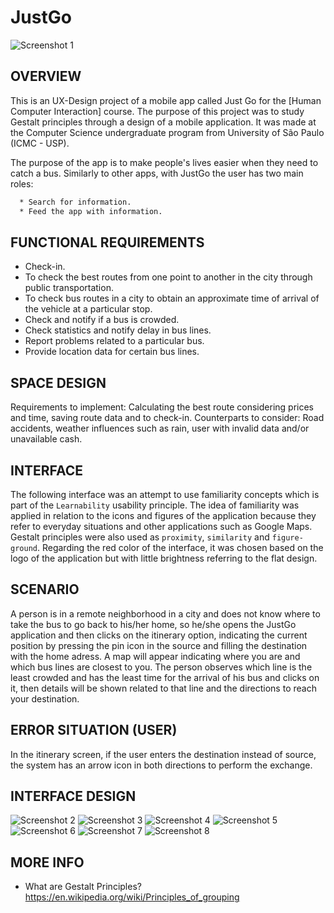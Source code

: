 # JustGo

![Screenshot 1](img/logo-justgo.png)

OVERVIEW
--------------------------------------------------
This is an UX-Design project of a mobile app called Just Go for the [Human Computer Interaction] course. The purpose of this project was to study Gestalt principles through a design of a mobile application.  It was made at the Computer Science undergraduate program from University of São Paulo (ICMC - USP).

The purpose of the app is to make people's lives easier when they need to catch a bus.
Similarly to other apps, with JustGo the user has two main roles:

```bash
  * Search for information.
  * Feed the app with information.
```

FUNCTIONAL REQUIREMENTS
--------------------------------------------------
 * Check-in.
 * To check the best routes from one point to another in the city through public transportation.
 * To check bus routes in a city to obtain an approximate time of arrival of the vehicle at a particular stop.
 * Check and notify if a bus is crowded.
 * Check statistics and notify delay in bus lines.
 * Report problems related to a particular bus.
 * Provide location data for certain bus lines.

SPACE DESIGN
--------------------------------------------------
Requirements to implement: Calculating the best route considering prices and time, saving route data and to check-in.
Counterparts to consider: Road accidents, weather influences such as rain, user with invalid data and/or unavailable cash.

INTERFACE
--------------------------------------------------
The following interface was an attempt to use familiarity concepts which is part of the `Learnability` usability principle. The idea of familiarity was applied in relation to the icons and figures of the application because they refer to everyday situations and other applications such as Google Maps. Gestalt principles were also used as `proximity`, `similarity` and `figure-ground`. Regarding the red color of the interface, it was chosen based on the logo of the application but with little brightness referring to the flat design.

SCENARIO
--------------------------------------------------
A person is in a remote neighborhood in a city and does not know where to take the bus to go back to his/her home, so he/she opens the JustGo application and then clicks on the itinerary option, indicating the current position by pressing the pin icon in the source and filling the destination with the home adress. A map will appear indicating where you are and which bus lines are closest to you. The person observes which line is the least crowded and has the least time for the arrival of his bus and clicks on it, then details will be shown related to that line and the directions to reach your destination.

ERROR SITUATION (USER)
--------------------------------------------------
In the itinerary screen, if the user enters the destination instead of source, the system has an arrow icon in both directions to perform the exchange.

INTERFACE DESIGN
--------------------------------------------------
![Screenshot 2](img/Tela%20Inicial.png)
![Screenshot 3](img/Tela%20Inicial%20-%20Primeiro%20Acesso.png)
![Screenshot 4](img/Menu.png)
![Screenshot 5](img/Reportar.png)
![Screenshot 6](img/Itinerário%20-%20Busca.png)
![Screenshot 7](img/Itinerário%20-%20Linhas.png)
![Screenshot 8](img/Itinerário%20-%20Detalhes%20da%20linha.png)

MORE INFO
--------------------------------------------------

* What are Gestalt Principles? <https://en.wikipedia.org/wiki/Principles_of_grouping>
